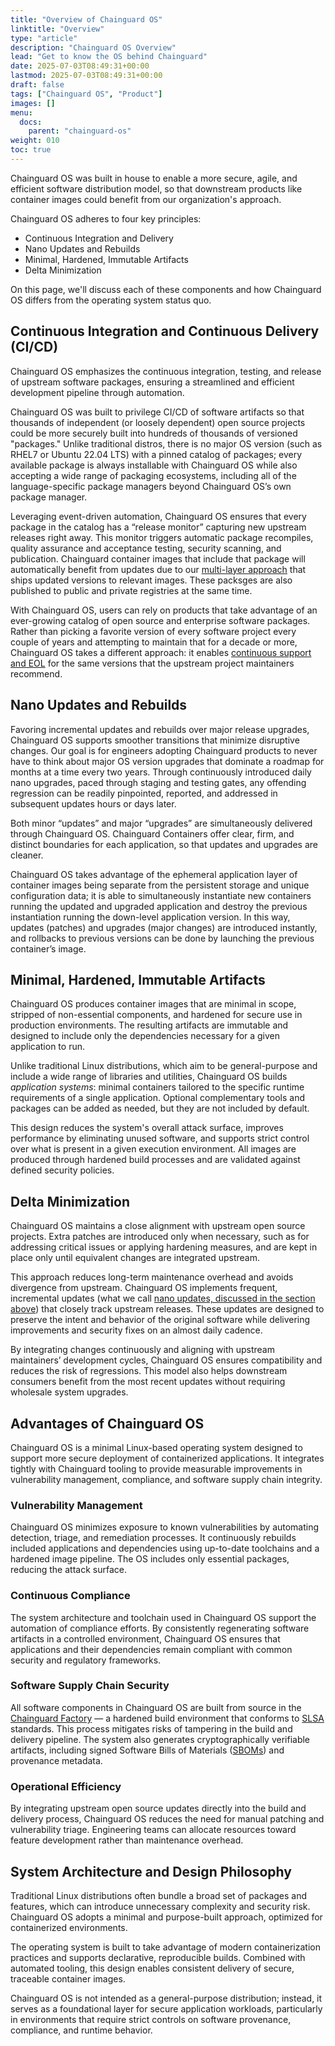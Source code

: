 ```yaml
---
title: "Overview of Chainguard OS"
linktitle: "Overview"
type: "article"
description: "Chainguard OS Overview"
lead: "Get to know the OS behind Chainguard"
date: 2025-07-03T08:49:31+00:00
lastmod: 2025-07-03T08:49:31+00:00
draft: false
tags: ["Chainguard OS", "Product"]
images: []
menu:
  docs:
    parent: "chainguard-os"
weight: 010
toc: true
---
```


Chainguard OS was built in house to enable a more secure, agile, and efficient software distribution model, so that downstream products like container images could benefit from our organization's approach. 

Chainguard OS adheres to four key principles:
* Continuous Integration and Delivery
* Nano Updates and Rebuilds
* Minimal, Hardened, Immutable Artifacts
* Delta Minimization

On this page, we'll discuss each of these components and how Chainguard OS differs from the operating system status quo.

## Continuous Integration and Continuous Delivery (CI/CD)

Chainguard OS emphasizes the continuous integration, testing, and release of upstream software packages, ensuring a streamlined and efficient development pipeline through automation.

Chainguard OS was built to privilege CI/CD of software artifacts so that thousands of independent (or loosely dependent) open source projects could be more securely built into hundreds of thousands of versioned "packages." Unlike traditional distros, there is no major OS version (such as RHEL7 or Ubuntu 22.04 LTS) with a pinned catalog of packages; every available package is always installable with Chainguard OS while also accepting a wide range of packaging ecosystems, including all of the language-specific package managers beyond Chainguard OS’s own package manager.

Leveraging event-driven automation, Chainguard OS ensures that every package in the catalog has a “release monitor” capturing new upstream releases right away. This monitor triggers automatic package recompiles, quality assurance and acceptance testing, security scanning, and publication. Chainguard container images that include that package will automatically benefit from updates due to our [multi-layer approach](/chainguard/chainguard-images/overview/#why-multi-layer-container-images) that ships updated versions to relevant images. These packsges are also published to public and private registries at the same time.

With Chainguard OS, users can rely on products that take advantage of an ever-growing catalog of open source and enterprise software packages. Rather than picking a favorite version of every software project every couple of years and attempting to maintain that for a decade or more, Chainguard OS takes a different approach: it enables [continuous support and EOL](/chainguard/chainguard-images/about/versions/) for the same versions that the upstream project maintainers recommend.

## Nano Updates and Rebuilds

Favoring incremental updates and rebuilds over major release upgrades, Chainguard OS supports smoother transitions that minimize disruptive changes. Our goal is for engineers adopting Chainguard products to never have to think about major OS version upgrades that dominate a roadmap for months at a time every two years. Through continuously introduced daily nano upgrades, paced through staging and testing gates, any offending regression can be readily pinpointed, reported, and addressed in subsequent updates hours or days later.

Both minor “updates” and major “upgrades” are simultaneously delivered through Chainguard OS. Chainguard Containers offer clear, firm, and distinct boundaries for each application, so that updates and upgrades are cleaner. 

Chainguard OS takes advantage of the ephemeral application layer of container images being separate from the persistent storage and unique configuration data; it is able to simultaneously instantiate new containers running the updated and upgraded application and destroy the previous instantiation running the down-level application version. In this way, updates (patches) and upgrades (major changes) are introduced instantly, and rollbacks to previous versions can be done by launching the previous container’s image.

## Minimal, Hardened, Immutable Artifacts

Chainguard OS produces container images that are minimal in scope, stripped of non-essential components, and hardened for secure use in production environments. The resulting artifacts are immutable and designed to include only the dependencies necessary for a given application to run.

Unlike traditional Linux distributions, which aim to be general-purpose and include a wide range of libraries and utilities, Chainguard OS builds _application systems_: minimal containers tailored to the specific runtime requirements of a single application. Optional complementary tools and packages can be added as needed, but they are not included by default.

This design reduces the system's overall attack surface, improves performance by eliminating unused software, and supports strict control over what is present in a given execution environment. All images are produced through hardened build processes and are validated against defined security policies.

## Delta Minimization

Chainguard OS maintains a close alignment with upstream open source projects. Extra patches are introduced only when necessary, such as for addressing critical issues or applying hardening measures, and are kept in place only until equivalent changes are integrated upstream.

This approach reduces long-term maintenance overhead and avoids divergence from upstream. Chainguard OS implements frequent, incremental updates (what we call [nano updates, discussed in the section above](/chainguard/chainguard-os/overview/#nano-updates-and-rebuilds)) that closely track upstream releases. These updates are designed to preserve the intent and behavior of the original software while delivering improvements and security fixes on an almost daily cadence.

By integrating changes continuously and aligning with upstream maintainers’ development cycles, Chainguard OS ensures compatibility and reduces the risk of regressions. This model also helps downstream consumers benefit from the most recent updates without requiring wholesale system upgrades.

## Advantages of Chainguard OS

Chainguard OS is a minimal Linux-based operating system designed to support more secure deployment of containerized applications. It integrates tightly with Chainguard tooling to provide measurable improvements in vulnerability management, compliance, and software supply chain integrity.

### Vulnerability Management
Chainguard OS minimizes exposure to known vulnerabilities by automating detection, triage, and remediation processes. It continuously rebuilds included applications and dependencies using up-to-date toolchains and a hardened image pipeline. The OS includes only essential packages, reducing the attack surface.

### Continuous Compliance
The system architecture and toolchain used in Chainguard OS support the automation of compliance efforts. By consistently regenerating software artifacts in a controlled environment, Chainguard OS ensures that applications and their dependencies remain compliant with common security and regulatory frameworks.

### Software Supply Chain Security
All software components in Chainguard OS are built from source in the [Chainguard Factory](https://www.youtube.com/watch?v=iU9hmW6hrGs) — a hardened build environment that conforms to [SLSA](https://slsa.dev/) standards. This process mitigates risks of tampering in the build and delivery pipeline. The system also generates cryptographically verifiable artifacts, including signed Software Bills of Materials ([SBOMs](/open-source/sbom/what-is-an-sbom/)) and provenance metadata.

### Operational Efficiency
By integrating upstream open source updates directly into the build and delivery process, Chainguard OS reduces the need for manual patching and vulnerability triage. Engineering teams can allocate resources toward feature development rather than maintenance overhead.

## System Architecture and Design Philosophy
Traditional Linux distributions often bundle a broad set of packages and features, which can introduce unnecessary complexity and security risk. Chainguard OS adopts a minimal and purpose-built approach, optimized for containerized environments.

The operating system is built to take advantage of modern containerization practices and supports declarative, reproducible builds. Combined with automated tooling, this design enables consistent delivery of secure, traceable container images.

Chainguard OS is not intended as a general-purpose distribution; instead, it serves as a foundational layer for secure application workloads, particularly in environments that require strict controls on software provenance, compliance, and runtime behavior.